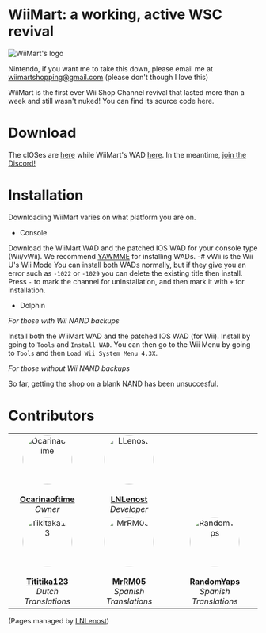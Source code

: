 # WiiMart: a working, active WSC revival

<img src="https://github.com/WiiMart/WiiMart/blob/main/WiiMart_star_logo.png" alt="WiiMart's logo">

Nintendo, if you want me to take this down, please email me at wiimartshopping@gmail.com
(please don't though I love this)

WiiMart is the first ever Wii Shop Channel revival that lasted more than a week and still wasn't nuked!
You can find its source code here.

# Download
The cIOSes are [here](https://wiimart.github.io/website/cIOS/) while WiiMart's WAD [here](https://wiimart.github.io/website/wad/).
In the meantime, [join the Discord!](https://dsc.gg/WiiMart)

# Installation
Downloading WiiMart varies on what platform you are on.

- Console

Download the WiiMart WAD and the patched IOS WAD for your console type (Wii/vWii). We recommend [YAWMME](https://oscwii.org/library/app/yawmME) for installing WADs.
-# vWii is the Wii U's Wii Mode
You can install both WADs normally, but if they give you an error such as `-1022` or `-1029` you can delete the existing title then install. Press `-` to mark the channel for uninstallation, and then mark it with `+` for installation.

- Dolphin

*For those with Wii NAND backups*

Install both the WiiMart WAD and the patched IOS WAD (for Wii). Install by going to `Tools` and `Install WAD`. You can then go to the Wii Menu by going to `Tools` and then `Load Wii System Menu 4.3X`.

*For those without Wii NAND backups*

So far, getting the shop on a blank NAND has been unsuccesful.

# Contributors  

<table>
  <tr>
    <td align="center">
      <a href="https://github.com/Ocarinaoftime">
        <img src="https://github.com/Ocarinaoftime.png" width="100px" style="border-radius: 50%; display: block; margin: auto;" alt="Ocarinaoftime"/>
      </a>
      <br />
      <a href="https://github.com/Ocarinaoftime"><strong>Ocarinaoftime</strong></a>
      <br />
      <em>Owner</em>
    </td>
    <td align="center">
      <a href="https://github.com/LLenost">
        <img src="https://github.com/LNLenost.png" width="100px" style="border-radius: 50%; display: block; margin: auto;" alt="LLenost"/>
      </a>
      <br />
      <a href="https://github.com/LNLenost"><strong>LNLenost</strong></a>
      <br />
      <em>Developer</em>
    </td>
  </tr>
  <tr>
    <td align="center">
      <a href="https://github.com/Tititika123">
        <img src="https://github.com/Tititika123" width="100px" style="border-radius: 50%; display: block; margin: auto;" alt="Tikitaka123"/>
      </a>
      <br />
      <a href="https://github.com/Tititika123"><strong>Tititika123</strong></a>
      <br />
      <em>Dutch Translations</em>
    </td>
    <td align="center">
      <a href="https://github.com/MrRM05">
        <img src="https://github.com/MrRM05.png" width="100px" style="border-radius: 50%; display: block; margin: auto;" alt="MrRM05"/>
      </a>
      <br />
      <a href="https://github.com/MrRM05"><strong>MrRM05</strong></a>
      <br />
      <em>Spanish Translations</em>
    </td>
    <td align="center">
      <a href="https://github.com/RandomYaps">
        <img src="https://github.com/RandomYaps.png" width="100px" style="border-radius: 50%; display: block; margin: auto;" alt="RandomYaps"/>
      </a>
      <br />
      <a href="https://github.com/RandomYaps"><strong>RandomYaps</strong></a>
      <br />
      <em>Spanish Translations</em>
    </td>
  </tr>
</table>



(Pages managed by [LNLenost](https://github.com/LNLenost))
